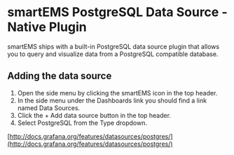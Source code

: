 # smartEMS PostgreSQL Data Source -  Native Plugin

smartEMS ships with a built-in PostgreSQL data source plugin that allows you to query and visualize data from a PostgreSQL compatible database.

## Adding the data source

1. Open the side menu by clicking the smartEMS icon in the top header.
2. In the side menu under the Dashboards link you should find a link named Data Sources.
3. Click the + Add data source button in the top header.
4. Select PostgreSQL from the Type dropdown.

[http://docs.grafana.org/features/datasources/postgres/](http://docs.grafana.org/features/datasources/postgres/)
